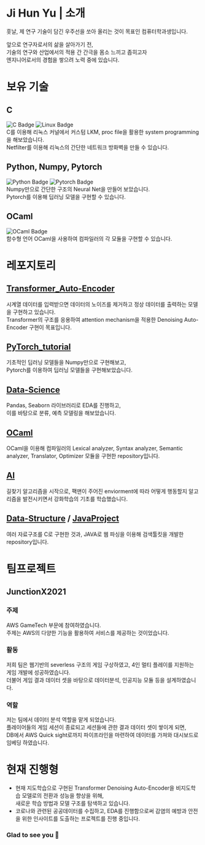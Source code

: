 # Ji Hun Yu | 소개
훗날, 제 연구 기술이 담긴 우주선을 쏘아 올리는 것이 목표인 컴퓨터학과생입니다.  

앞으로 연구자로서의 삶을 살아가기 전,  
기술의 연구와 산업에서의 적용 간 간극을 몸소 느끼고 좁히고자    
엔지니어로서의 경험을 쌓으려 노력 중에 있습니다.

# 보유 기술 
## C
![C Badge](http://img.shields.io/badge/-C-A8B9CC?style=flat-square&logo=c&logoColor=white)
![Linux Badge](http://img.shields.io/badge/-Linux-FCC624?style=flat-square&logo=Linux&logoColor=black)  
C를 이용해 리눅스 커널에서 커스텀 LKM, proc file을 활용한 system programming을 해보았습니다.  
Netfilter를 이용해 리눅스의 간단한 네트워크 방화벽을 만들 수 있습니다.

## Python, Numpy, Pytorch
![Python Badge](http://img.shields.io/badge/-Python-3776AB?style=flat-square&logo=python&logoColor=white)
![Pytorch Badge](http://img.shields.io/badge/-Pytorch-EE4C2C?style=flat-square&logo=pytorch&logoColor=white)  
Numpy만으로 간단한 구조의 Neural Net을 만들어 보았습니다.  
Pytorch를 이용해 딥러닝 모델을 구현할 수 있습니다.  

## OCaml
![OCaml Badge](http://img.shields.io/badge/-OCaml-EC6813?style=flat-square&logo=ocaml&logoColor=white)  
함수형 언어 OCaml을 사용하여 컴파일러의 각 모듈을 구현할 수 있습니다.  

# 레포지토리
## [Transformer_Auto-Encoder](https://github.com/Upota/Transformer_Auto-Encoder)
시계열 데이터를 입력받으면 데이터의 노이즈를 제거하고 정상 데이터를 출력하는 모델을 구현하고 있습니다.  
Transformer의 구조를 응용하여 attention mechanism을 적용한 Denoising Auto-Encoder 구현이 목표입니다.  

## [PyTorch_tutorial](https://github.com/Upota/PyTorch_tutorial)
기초적인 딥러닝 모델들을 Numpy만으로 구현해보고,  
Pytorch를 이용하여 딥러닝 모델들을 구현해보았습니다.  

## [Data-Science](https://github.com/Upota/Data-Science)
Pandas, Seaborn 라이브러리로 EDA를 진행하고,  
이를 바탕으로 분류, 예측 모델링을 해보았습니다.  

## [OCaml](https://github.com/Upota/Ocaml)
OCaml을 이용해 컴파일러의 Lexical analyzer, Syntax analyzer, Semantic analyzer, Translator, Optimizer 모듈을 구현한 repository입니다.  

## [AI](https://github.com/Upota/AI)
길찾기 알고리즘을 시작으로, 팩맨이 주어진 enviorment에 따라 어떻게 행동할지 알고리즘을 발전시키면서 강화학습의 기초를 학습했습니다.  

## [Data-Structure](https://github.com/Upota/Data-Science) / [JavaProject](https://github.com/Upota/JavaProject)
여러 자료구조를 C로 구현한 것과, JAVA로 웹 파싱을 이용해 검색툴킷을 개발한 repository입니다.

# 팀프로젝트
## JunctionX2021
### 주제
AWS GameTech 부문에 참여하였습니다.  
주제는 AWS의 다양한 기능을 활용하여 서비스를 제공하는 것이었습니다. 

### 활동
저희 팀은 웹기반의 severless 구조의 게임 구상하였고, 4인 멀티 플레이를 지원하는 게임 개발에 성공하였습니다.  
더불어 게임 결과 데이터 셋을 바탕으로 데이터분석, 인공지능 모듈 등을 설계하였습니다.  

### 역할
저는 팀에서 데이터 분석 역할을 맡게 되었습니다.  
플레이어들의 게임 세션이 종료되고 세션들에 관한 결과 데이터 셋이 쌓이게 되면,  
DB에서 AWS Quick sight로까지 파이프라인을 마련하여 데이터를 가져와 대시보드로 임베딩 하였습니다.

# 현재 진행형
* 현재 지도학습으로 구현된 Transformer Denoising Auto-Encoder을 비지도학습 모델로의 전환과 성능을 향상을 위해,  
새로운 학습 방법과 모델 구조를 탐색하고 있습니다.  
* 코로나와 관련된 공공데이터를 수집하고, EDA를 진행함으로써 감염의 예방과 안전을 위한 인사이트를 도출하는 프로젝트를 진행 중입니다.

### Glad to see you 👋

<!--
**Upota/Upota** is a ✨ _special_ ✨ repository because its `README.md` (this file) appears on your GitHub profile.

Here are some ideas to get you started:

- 🔭 I’m currently working on ...
- 🌱 I’m currently learning ...
- 👯 I’m looking to collaborate on ...
- 🤔 I’m looking for help with ...
- 💬 Ask me about ...
- 📫 How to reach me: ...
- 😄 Pronouns: ...
- ⚡ Fun fact: ...
-->
